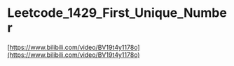# Leetcode_1429_First_Unique_Number

[https://www.bilibili.com/video/BV19t4y1178o](https://www.bilibili.com/video/BV19t4y1178o)